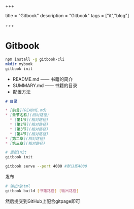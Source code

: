 

+++

title = "Gitbook"
description = "Gitbook"
tags = ["it","blog"]

+++



# Gitbook

```sh
npm install -g gitbook-cli
mkdir mybook
gitbook init
```

- README.md —— 书籍的简介
- SUMMARY.md —— 书籍的目录
- 配置方法

```markdown
# 目录

* [前言](README.md)
* [章节名称](相对路径)
  * [第1节](相对路径)
  * [第2节](相对路径)
  * [第3节](相对路径)
  * [第4节](相对路径)
* [第二章](相对路径)
* [第三章](相对路径)
```

```sh
# 重新init
gitbook init
```

```sh
gitbook serve --port 4000 #默认即4000
```



发布

```sh
# 输出成html
gitbook build [书籍路径] [输出路径]
```

然后提交到GitHub上配合gitpage即可
